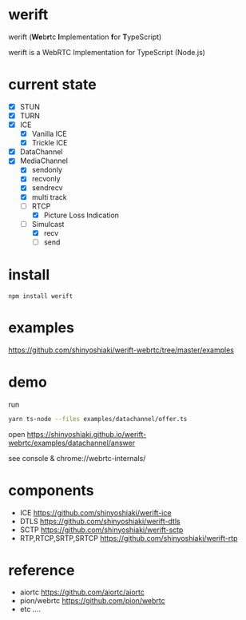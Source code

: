 # werift 

werift (**We**b**r**tc **I**mplementation **f**or **T**ypeScript)

werift is a WebRTC Implementation for TypeScript (Node.js)

# current state

- [x] STUN
- [x] TURN
- [x] ICE
  - [x] Vanilla ICE
  - [x] Trickle ICE
- [x] DataChannel
- [x] MediaChannel
  - [x] sendonly
  - [x] recvonly
  - [x] sendrecv
  - [x] multi track
  - [ ] RTCP
    - [x] Picture Loss Indication
  - [ ] Simulcast
    - [x] recv
    - [ ] send

# install 

```npm install werift``` 

# examples 

https://github.com/shinyoshiaki/werift-webrtc/tree/master/examples 

# demo

run

```sh
yarn ts-node --files examples/datachannel/offer.ts
```

open
https://shinyoshiaki.github.io/werift-webrtc/examples/datachannel/answer

see console & chrome://webrtc-internals/

# components

- ICE  https://github.com/shinyoshiaki/werift-ice
- DTLS https://github.com/shinyoshiaki/werift-dtls
- SCTP https://github.com/shinyoshiaki/werift-sctp
- RTP,RTCP,SRTP,SRTCP https://github.com/shinyoshiaki/werift-rtp

# reference

- aiortc https://github.com/aiortc/aiortc 
- pion/webrtc https://github.com/pion/webrtc 
- etc ....
